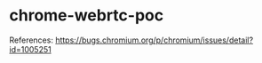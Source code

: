 # chrome-webrtc-poc

References:
	https://bugs.chromium.org/p/chromium/issues/detail?id=1005251
	
 
